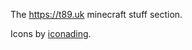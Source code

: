 The https://t89.uk minecraft stuff section.

Icons by [iconading](https://www.flaticon.com/authors/iconading).
